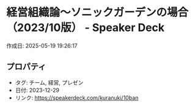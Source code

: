 # 経営組織論〜ソニックガーデンの場合（2023/10版） - Speaker Deck

作成日: 2025-05-19 19:26:17

## プロパティ

- タグ: チーム, 経営, プレゼン
- 日付: 2023-12-29
- リンク: https://speakerdeck.com/kuranuki/10ban

